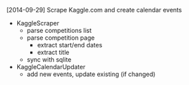 [2014-09-29] Scrape Kaggle.com and create calendar events

- KaggleScraper
  - parse competitions list
  - parse competition page
    - extract start/end dates
    - extract title
  - sync with sqlite
- KaggleCalendarUpdater
  - add new events, update existing (if changed)
